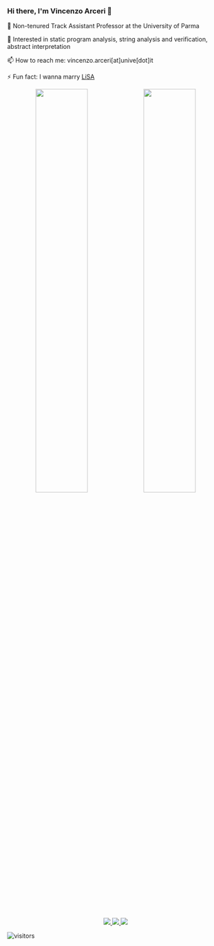 ### Hi there, I'm Vincenzo Arceri 👋

🔭 Non-tenured Track Assistant Professor at the University of Parma

:seedling: Interested in static program analysis, string analysis and verification, abstract interpretation

📫 How to reach me: vincenzo.arceri[at]unive[dot]it

⚡ Fun fact: I wanna marry [LiSA](https://github.com/UniVE-SSV/lisa)

<p align="center">
 <img align='center' width="49%" src="https://github-readme-stats.vercel.app/api?username=VincenzoArceri&show_icons=true&theme=dark&hide_border=true"/>
 <img align='center' width="49%" src="https://github-readme-streak-stats.herokuapp.com/?user=VincenzoArceri&theme=dark&hide_border=true"/>
</p>

<p align="center">
<a href="https://www.linkedin.com/in/vincenzo-arceri-923b7582/">
<img src="https://img.shields.io/badge/LinkedIn-0077B5?style=for-the-badge&logo=linkedin&logoColor=white"/>
</a>
<a href="https://www.facebook.com/vincenzo.arceri/">
<img src="https://img.shields.io/badge/Facebook-1877F2?style=for-the-badge&logo=facebook&logoColor=white"/>
</a>
<a href="https://www.instagram.com/vincenzo_arceri/">
<img src="https://img.shields.io/badge/Instagram-E4405F?style=for-the-badge&logo=instagram&logoColor=white">
</a>
</p>

![visitors](https://visitor-badge.glitch.me/badge?page_id=VincenzoArceri.VincenzoArceri)
